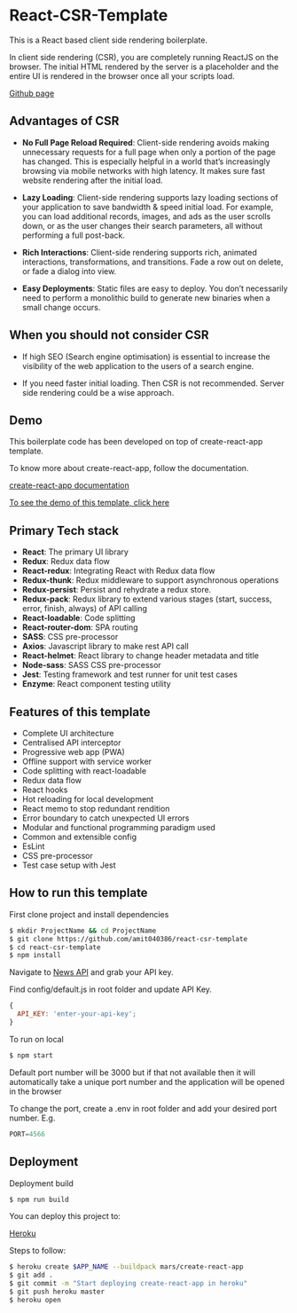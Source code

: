 # React-CSR-Template

This is a React based client side rendering boilerplate.

In client side rendering (CSR), you are completely running ReactJS on the browser. The initial HTML rendered by the server is a placeholder and the entire UI is rendered in the browser once all your scripts load.

[Github page](https://amit040386.github.io/react-csr-template/)

## Advantages of CSR

- **No Full Page Reload Required**: Client-side rendering avoids making unnecessary requests for a full page when only a portion of the page has changed. This is especially helpful in a world that’s increasingly browsing via mobile networks with high latency. It makes sure fast website rendering after the initial load.

- **Lazy Loading**: Client-side rendering supports lazy loading sections of your application to save bandwidth & speed initial load. For example, you can load additional records, images, and ads as the user scrolls down, or as the user changes their search parameters, all without performing a full post-back.

- **Rich Interactions**: Client-side rendering supports rich, animated interactions, transformations, and transitions. Fade a row out on delete, or fade a dialog into view.

- **Easy Deployments**: Static files are easy to deploy. You don’t necessarily need to perform a monolithic build to generate new binaries when a small change occurs.

## When you should not consider CSR

- If high SEO (Search engine optimisation) is essential to increase the visibility of the web application to the users of a search engine.

- If you need faster initial loading. Then CSR is not recommended. Server side rendering could be a wise approach.

## Demo

This boilerplate code has been developed on top of create-react-app template.

To know more about create-react-app, follow the documentation.

[create-react-app documentation](https://github.com/facebook/create-react-app#readme)

[To see the demo of this template, click here](https://react-csr-template.herokuapp.com)

## Primary Tech stack

- **React**: The primary UI library
- **Redux**: Redux data flow
- **React-redux**: Integrating React with Redux data flow
- **Redux-thunk**: Redux middleware to support asynchronous operations
- **Redux-persist**: Persist and rehydrate a redux store.
- **Redux-pack**: Redux library to extend various stages (start, success, error, finish, always) of API calling
- **React-loadable**: Code splitting
- **React-router-dom**: SPA routing
- **SASS**: CSS pre-processor
- **Axios**: Javascript library to make rest API call
- **React-helmet**: React library to change header metadata and title
- **Node-sass**: SASS CSS pre-processor
- **Jest**: Testing framework and test runner for unit test cases
- **Enzyme**: React component testing utility

## Features of this template

- Complete UI architecture
- Centralised API interceptor
- Progressive web app (PWA)
- Offline support with service worker
- Code splitting with react-loadable
- Redux data flow
- React hooks
- Hot reloading for local development
- React memo to stop redundant rendition
- Error boundary to catch unexpected UI errors
- Modular and functional programming paradigm used
- Common and extensible config
- EsLint
- CSS pre-processor
- Test case setup with Jest

## How to run this template

First clone project and install dependencies

```sh
$ mkdir ProjectName && cd ProjectName
$ git clone https://github.com/amit040386/react-csr-template
$ cd react-csr-template
$ npm install
```

Navigate to [News API](https://newsapi.org/) and grab your API key.

Find config/default.js in root folder and update API Key.

```javascript
{
  API_KEY: 'enter-your-api-key';
}
```

To run on local

```sh
$ npm start
```
Default port number will be 3000 but if that not available then it will automatically take a unique port number and the application will be opened in the browser

To change the port, create a .env in root folder and add your desired port number. E.g.

```javascript
PORT=4566
```

## Deployment

Deployment build

```sh
$ npm run build
```

You can deploy this project to:

[Heroku](https://www.heroku.com/)

Steps to follow:

```sh
$ heroku create $APP_NAME --buildpack mars/create-react-app
$ git add .
$ git commit -m "Start deploying create-react-app in heroku"
$ git push heroku master
$ heroku open
```
